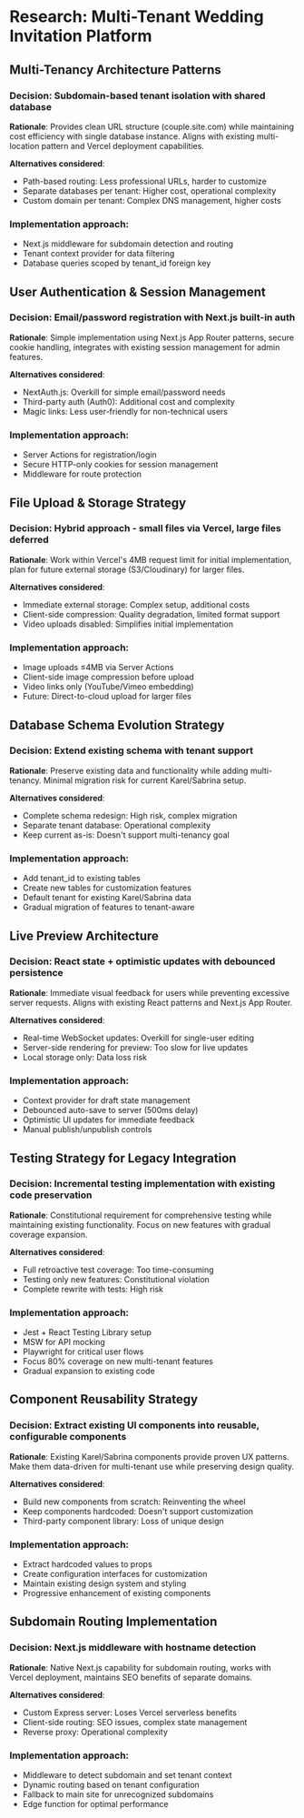 # Research: Multi-Tenant Wedding Invitation Platform

## Multi-Tenancy Architecture Patterns

### Decision: Subdomain-based tenant isolation with shared database

**Rationale**: Provides clean URL structure (couple.site.com) while maintaining cost efficiency with single database instance. Aligns with existing multi-location pattern and Vercel deployment capabilities.

**Alternatives considered**:

- Path-based routing: Less professional URLs, harder to customize
- Separate databases per tenant: Higher cost, operational complexity
- Custom domain per tenant: Complex DNS management, higher costs

### Implementation approach:

- Next.js middleware for subdomain detection and routing
- Tenant context provider for data filtering
- Database queries scoped by tenant_id foreign key

## User Authentication & Session Management

### Decision: Email/password registration with Next.js built-in auth

**Rationale**: Simple implementation using Next.js App Router patterns, secure cookie handling, integrates with existing session management for admin features.

**Alternatives considered**:

- NextAuth.js: Overkill for simple email/password needs
- Third-party auth (Auth0): Additional cost and complexity
- Magic links: Less user-friendly for non-technical users

### Implementation approach:

- Server Actions for registration/login
- Secure HTTP-only cookies for session management
- Middleware for route protection

## File Upload & Storage Strategy

### Decision: Hybrid approach - small files via Vercel, large files deferred

**Rationale**: Work within Vercel's 4MB request limit for initial implementation, plan for future external storage (S3/Cloudinary) for larger files.

**Alternatives considered**:

- Immediate external storage: Complex setup, additional costs
- Client-side compression: Quality degradation, limited format support
- Video uploads disabled: Simplifies initial implementation

### Implementation approach:

- Image uploads ≤4MB via Server Actions
- Client-side image compression before upload
- Video links only (YouTube/Vimeo embedding)
- Future: Direct-to-cloud upload for larger files

## Database Schema Evolution Strategy

### Decision: Extend existing schema with tenant support

**Rationale**: Preserve existing data and functionality while adding multi-tenancy. Minimal migration risk for current Karel/Sabrina setup.

**Alternatives considered**:

- Complete schema redesign: High risk, complex migration
- Separate tenant database: Operational complexity
- Keep current as-is: Doesn't support multi-tenancy goal

### Implementation approach:

- Add tenant_id to existing tables
- Create new tables for customization features
- Default tenant for existing Karel/Sabrina data
- Gradual migration of features to tenant-aware

## Live Preview Architecture

### Decision: React state + optimistic updates with debounced persistence

**Rationale**: Immediate visual feedback for users while preventing excessive server requests. Aligns with existing React patterns and Next.js App Router.

**Alternatives considered**:

- Real-time WebSocket updates: Overkill for single-user editing
- Server-side rendering for preview: Too slow for live updates
- Local storage only: Data loss risk

### Implementation approach:

- Context provider for draft state management
- Debounced auto-save to server (500ms delay)
- Optimistic UI updates for immediate feedback
- Manual publish/unpublish controls

## Testing Strategy for Legacy Integration

### Decision: Incremental testing implementation with existing code preservation

**Rationale**: Constitutional requirement for comprehensive testing while maintaining existing functionality. Focus on new features with gradual coverage expansion.

**Alternatives considered**:

- Full retroactive test coverage: Too time-consuming
- Testing only new features: Constitutional violation
- Complete rewrite with tests: High risk

### Implementation approach:

- Jest + React Testing Library setup
- MSW for API mocking
- Playwright for critical user flows
- Focus 80% coverage on new multi-tenant features
- Gradual expansion to existing code

## Component Reusability Strategy

### Decision: Extract existing UI components into reusable, configurable components

**Rationale**: Existing Karel/Sabrina components provide proven UX patterns. Make them data-driven for multi-tenant use while preserving design quality.

**Alternatives considered**:

- Build new components from scratch: Reinventing the wheel
- Keep components hardcoded: Doesn't support customization
- Third-party component library: Loss of unique design

### Implementation approach:

- Extract hardcoded values to props
- Create configuration interfaces for customization
- Maintain existing design system and styling
- Progressive enhancement of existing components

## Subdomain Routing Implementation

### Decision: Next.js middleware with hostname detection

**Rationale**: Native Next.js capability for subdomain routing, works with Vercel deployment, maintains SEO benefits of separate domains.

**Alternatives considered**:

- Custom Express server: Loses Vercel serverless benefits
- Client-side routing: SEO issues, complex state management
- Reverse proxy: Operational complexity

### Implementation approach:

- Middleware to detect subdomain and set tenant context
- Dynamic routing based on tenant configuration
- Fallback to main site for unrecognized subdomains
- Edge function for optimal performance
